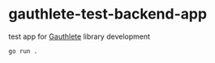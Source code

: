 # gauthlete-test-backend-app

test app for [Gauthlete](https://github.com/kangkyu/gauthlete) library development

```
go run .
```
